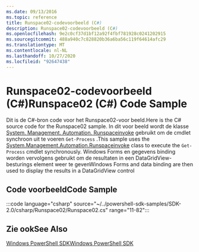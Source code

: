 ```yaml
---
ms.date: 09/13/2016
ms.topic: reference
title: Runspace02-codevoorbeeld (C#)
description: Runspace02-codevoorbeeld (C#)
ms.openlocfilehash: 9e2c0cf37d1bf12a92f4fbf781928c0241202915
ms.sourcegitcommit: 488a940c7c828820b36a6ba56c119f64614afc29
ms.translationtype: MT
ms.contentlocale: nl-NL
ms.lasthandoff: 10/27/2020
ms.locfileid: "92647438"
---
```

# <a name="runspace02-c-code-sample"></a><span data-ttu-id="e3424-103">Runspace02-codevoorbeeld (C#)</span><span class="sxs-lookup"><span data-stu-id="e3424-103">Runspace02 (C#) Code Sample</span></span>

<span data-ttu-id="e3424-104">Dit is de C#-bron code voor het Runspace02-voor beeld.</span><span class="sxs-lookup"><span data-stu-id="e3424-104">Here is the C# source code for the Runspace02 sample.</span></span> <span data-ttu-id="e3424-105">In dit voor beeld wordt de klasse [System. Management. Automation. Runspaceinvoke](/dotnet/api/System.Management.Automation.RunspaceInvoke) gebruikt om de cmdlet synchroon uit te voeren `Get-Process` .</span><span class="sxs-lookup"><span data-stu-id="e3424-105">This sample uses the [System.Management.Automation.Runspaceinvoke](/dotnet/api/System.Management.Automation.RunspaceInvoke) class to execute the `Get-Process` cmdlet synchronously.</span></span> <span data-ttu-id="e3424-106">Windows Forms en gegevens binding worden vervolgens gebruikt om de resultaten in een DataGridView-besturings element weer te geven</span><span class="sxs-lookup"><span data-stu-id="e3424-106">Windows Forms and data binding are then used to display the results in a DataGridView control</span></span>

## <a name="code-sample"></a><span data-ttu-id="e3424-107">Code voorbeeld</span><span class="sxs-lookup"><span data-stu-id="e3424-107">Code Sample</span></span>

:::code language="csharp" source="~/../powershell-sdk-samples/SDK-2.0/csharp/Runspace02/Runspace02.cs" range="11-82":::

## <a name="see-also"></a><span data-ttu-id="e3424-108">Zie ook</span><span class="sxs-lookup"><span data-stu-id="e3424-108">See Also</span></span>

[<span data-ttu-id="e3424-109">Windows PowerShell SDK</span><span class="sxs-lookup"><span data-stu-id="e3424-109">Windows PowerShell SDK</span></span>](../windows-powershell-reference.md)

